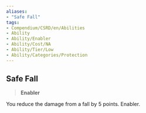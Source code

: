 ```yaml
---
aliases:
- "Safe Fall"
tags:
- Compendium/CSRD/en/Abilities
- Ability
- Ability/Enabler
- Ability/Cost/NA
- Ability/Tier/Low
- Ability/Categories/Protection
---
```


  
## Safe Fall  
>**Enabler**
  
You reduce the damage from a fall by 5 points. Enabler.